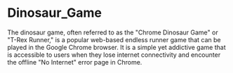# Dinosaur_Game
The dinosaur game, often referred to as the "Chrome Dinosaur Game" or "T-Rex Runner," is a popular web-based endless runner game that can be played in the Google Chrome browser. It is a simple yet addictive game that is accessible to users when they lose internet connectivity and encounter the offline "No Internet" error page in Chrome.

